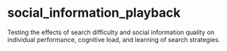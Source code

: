 # social_information_playback
Testing the effects of search difficulty and social information quality on individual performance, cognitive load, and learning of search strategies. 
